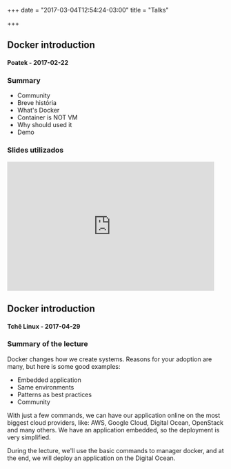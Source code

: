 +++
date = "2017-03-04T12:54:24-03:00"
title = "Talks"

+++

## Docker introduction
#### Poatek - 2017-02-22

### Summary
* Community
* Breve história
* What's Docker
* Container is NOT VM
* Why should used it
* Demo

### Slides utilizados
<iframe src="https://docs.google.com/presentation/d/1-2StfxZVM5UChe2z4dqiPhtLZMDdzWPK18k5yJB62EA/embed?start=true&loop=false&delayms=3000" frameborder="0" width="480" height="299" allowfullscreen="true" mozallowfullscreen="true" webkitallowfullscreen="true"></iframe>


## Docker introduction
#### Tchê Linux - 2017-04-29

### Summary of the lecture
Docker changes how we create systems. Reasons for your adoption are many, but here is some good examples:

* Embedded application
* Same environments
* Patterns as best practices
* Community

With just a few commands, we can have our application online on the most biggest cloud providers, like: AWS, Google Cloud, Digital Ocean, OpenStack and many others. We have an application embedded, so the deployment is very simplified.

During the lecture, we'll use the basic commands to manager docker, and at the end, we will deploy an application on the Digital Ocean.
